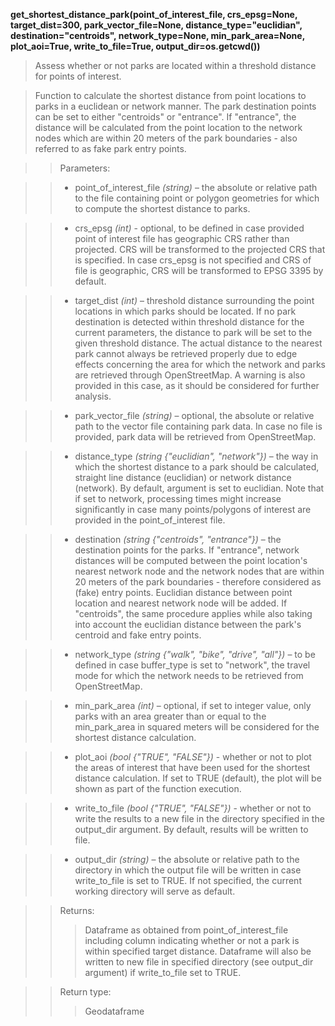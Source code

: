 **get_shortest_distance_park(point_of_interest_file, crs_epsg=None, target_dist=300, park_vector_file=None, distance_type="euclidian", destination="centroids", network_type=None, min_park_area=None, plot_aoi=True, write_to_file=True, output_dir=os.getcwd())**

> Assess whether or not parks are located within a threshold distance for points of interest.

> Function to calculate the shortest distance from point locations to parks in a euclidean or network manner. The park destination points can be set to either "centroids" or "entrance". If "entrance", the distance will be calculated from the point location to the network nodes which are within 20 meters of the park boundaries - also referred to as fake park entry points. 

>> Parameters: 

>> - point_of_interest_file *(string)* – the absolute or relative path to the file containing point or polygon geometries for which to compute the shortest distance to parks.

>> - crs_epsg *(int)* - optional, to be defined in case provided point of interest file has geographic CRS rather than projected. CRS will be transformed to the projected CRS that is specified. In case crs_epsg is not specified and CRS of file is geographic, CRS will be transformed to EPSG 3395 by default. 

>> - target_dist *(int)* – threshold distance surrounding the point locations in which parks should be located. If no park destination is detected within threshold distance for the current parameters, the distance to park will be set to the given threshold distance. The actual distance to the nearest park cannot always be retrieved properly due to edge effects concerning the area for which the network and parks are retrieved through OpenStreetMap. A warning is also provided in this case, as it should be considered for further analysis. 

>> - park_vector_file *(string)* – optional, the absolute or relative path to the vector file containing park data. In case no file is provided, park data will be retrieved from OpenStreetMap.

>> - distance_type *(string {"euclidian", "network"})* – the way in which the shortest distance to a park should be calculated, straight line distance (euclidian) or network distance (network). By default, argument is set to euclidian. Note that if set to network, processing times might increase significantly in case many points/polygons of interest are provided in the point_of_interest file.

>> - destination *(string {"centroids", "entrance"})* – the destination points for the parks. If "entrance", network distances will be computed between the point location's nearest network node and the network nodes that are within 20 meters of the park boundaries - therefore considered as (fake) entry points. Euclidian distance between point location and nearest network node will be added. If "centroids", the same procedure applies while also taking into account the euclidian distance between the park's centroid and fake entry points.

>> - network_type *(string {"walk", "bike", "drive", "all"})* – to be defined in case buffer_type is set to "network", the travel mode for which the network needs to be retrieved from OpenStreetMap.

>> - min_park_area *(int)* – optional, if set to integer value, only parks with an area greater than or equal to the min_park_area in squared meters will be considered for the shortest distance calculation. 

>> - plot_aoi *(bool {"TRUE", "FALSE"})* - whether or not to plot the areas of interest that have been used for the shortest distance calculation. If set to TRUE (default), the plot will be shown as part of the function execution.

>> - write_to_file *(bool {"TRUE", "FALSE"})* - whether or not to write the results to a new file in the directory specified in the output_dir argument. By default, results will be written to file.

>> - output_dir *(string)* – the absolute or relative path to the directory in which the output file will be written in case write_to_file is set to TRUE. If not specified, the current working directory will serve as default.

>>Returns:	
>>> Dataframe as obtained from point_of_interest_file including column indicating whether or not a park is within specified target distance. Dataframe will also be written to new file in specified directory (see output_dir argument) if write_to_file set to TRUE. 

>>Return type:	
>>> Geodataframe
